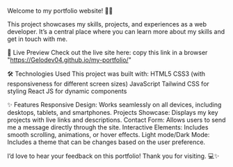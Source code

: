  Welcome to my portfolio website! 🎨✨

This project showcases my skills, projects, and experiences as a web developer. It’s a central place where you can learn more about my skills and get in touch with me.



🚀 Live Preview
Check out the live site here: copy this link in a browser "https://Gelodev04.github.io/my-portfolio/"




🛠️ Technologies Used
This project was built with:
HTML5
CSS3 (with responsiveness for different screen sizes)
JavaScript
Tailwind CSS for styling
React JS for dynamic components

✨ Features
Responsive Design: Works seamlessly on all devices, including desktops, tablets, and smartphones.
Projects Showcase: Displays my key projects with live links and descriptions.
Contact Form: Allows users to send me a message directly through the site.
Interactive Elements: Includes smooth scrolling, animations, or hover effects.
Light mode/Dark Mode: Includes a theme that can be changes based on the user preference.


I’d love to hear your feedback on this portfolio! Thank you for visiting. 💻✨
